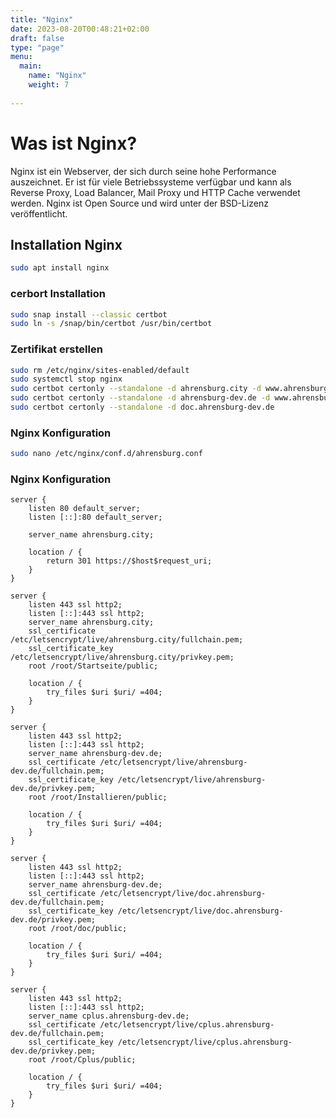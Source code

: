 ```yaml
---
title: "Nginx"
date: 2023-08-20T00:48:21+02:00
draft: false
type: "page"
menu: 
  main:
    name: "Nginx"
    weight: 7
    
---
```


# Was ist Nginx?
Nginx ist ein Webserver, der sich durch seine hohe Performance auszeichnet. Er ist für viele Betriebssysteme verfügbar und kann als Reverse Proxy, Load Balancer, Mail Proxy und HTTP Cache verwendet werden. Nginx ist Open Source und wird unter der BSD-Lizenz veröffentlicht.

## Installation Nginx
```bash
sudo apt install nginx
```

### cerbort Installation
```bash
sudo snap install --classic certbot
sudo ln -s /snap/bin/certbot /usr/bin/certbot
```

### Zertifikat erstellen
```bash
sudo rm /etc/nginx/sites-enabled/default
sudo systemctl stop nginx
sudo certbot certonly --standalone -d ahrensburg.city -d www.ahrensburg.city
sudo certbot certonly --standalone -d ahrensburg-dev.de -d www.ahrensburg-dev.de
sudo certbot certonly --standalone -d doc.ahrensburg-dev.de 
```

### Nginx Konfiguration
```bash
sudo nano /etc/nginx/conf.d/ahrensburg.conf
```
### Nginx Konfiguration
```nginx
server {
    listen 80 default_server;
    listen [::]:80 default_server;

    server_name ahrensburg.city;

    location / {
        return 301 https://$host$request_uri;
    }
}

server {
    listen 443 ssl http2;
    listen [::]:443 ssl http2;
    server_name ahrensburg.city;
    ssl_certificate /etc/letsencrypt/live/ahrensburg.city/fullchain.pem;
    ssl_certificate_key /etc/letsencrypt/live/ahrensburg.city/privkey.pem;
    root /root/Startseite/public;

    location / {
        try_files $uri $uri/ =404;
    }
}

server {
    listen 443 ssl http2;
    listen [::]:443 ssl http2;
    server_name ahrensburg-dev.de;
    ssl_certificate /etc/letsencrypt/live/ahrensburg-dev.de/fullchain.pem;
    ssl_certificate_key /etc/letsencrypt/live/ahrensburg-dev.de/privkey.pem;
    root /root/Installieren/public;

    location / {
        try_files $uri $uri/ =404;
    }
}

server {
    listen 443 ssl http2;
    listen [::]:443 ssl http2;
    server_name ahrensburg-dev.de;
    ssl_certificate /etc/letsencrypt/live/doc.ahrensburg-dev.de/fullchain.pem;
    ssl_certificate_key /etc/letsencrypt/live/doc.ahrensburg-dev.de/privkey.pem;
    root /root/doc/public;

    location / {
        try_files $uri $uri/ =404;
    }
}

server {
    listen 443 ssl http2;
    listen [::]:443 ssl http2;
    server_name cplus.ahrensburg-dev.de;
    ssl_certificate /etc/letsencrypt/live/cplus.ahrensburg-dev.de/fullchain.pem;
    ssl_certificate_key /etc/letsencrypt/live/cplus.ahrensburg-dev.de/privkey.pem;
    root /root/Cplus/public;

    location / {
        try_files $uri $uri/ =404;
    }
}


```
